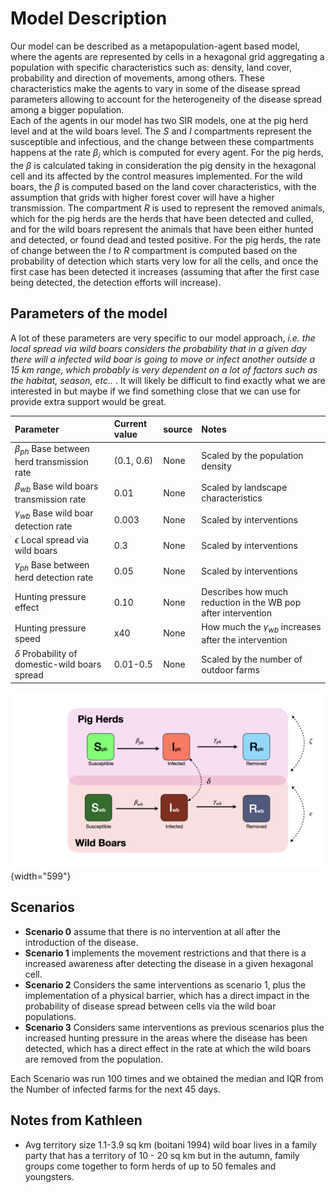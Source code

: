 # Model Description

Our model can be described as a metapopulation-agent based model, where the agents are represented by cells in a hexagonal grid aggregating a population with specific characteristics such as: density, land cover, probability and direction of movements, among others. These characteristics make the agents to vary in some of the disease spread parameters allowing to account for the heterogeneity of the disease spread among a bigger population.\
Each of the agents in our model has two SIR models, one at the pig herd level and at the wild boars level. The *S* and *I* compartments represent the susceptible and infectious, and the change between these compartments happens at the rate $\beta_i$ which is computed for every agent. For the pig herds, the $\beta$ is calculated taking in consideration the pig density in the hexagonal cell and its affected by the control measures implemented. For the wild boars, the $\beta$ is computed based on the land cover characteristics, with the assumption that grids with higher forest cover will have a higher transmission. The compartment *R* is used to represent the removed animals, which for the pig herds are the herds that have been detected and culled, and for the wild boars represent the animals that have been either hunted and detected, or found dead and tested positive. For the pig herds, the rate of change between the *I* to *R* compartment is computed based on the probability of detection which starts very low for all the cells, and once the first case has been detected it increases (assuming that after the first case being detected, the detection efforts will increase).

## Parameters of the model

A lot of these parameters are very specific to our model approach, *i.e. the local spread via wild boars considers the probability that in a given day there will a infected wild boar is going to move or infect another outside a 15 km range, which probably is very dependent on a lot of factors such as the habitat, season, etc..* . It will likely be difficult to find exactly what we are interested in but maybe if we find something close that we can use for provide extra support would be great.


| Parameter                                          | Current value | source | Notes                                                         |
| :------------------------------------------------- | :------------ | :----- | :------------------------------------------------------------ |
| $\beta_{ph}$ Base between herd transmission rate   | (0.1, 0.6)    | None   | Scaled by the population density                              |
| $\beta_{wb}$ Base wild boars transmission rate     | 0.01          | None   | Scaled by landscape characteristics                           |
| $\gamma_{wb}$ Base wild boar detection rate        | 0.003         | None   | Scaled by interventions                                       |
| $\epsilon$ Local spread via wild boars             | 0.3           | None   | Scaled by interventions                                       |
| $\gamma_{ph}$ Base between herd detection rate     | 0.05          | None   | Scaled by interventions                                       |
| Hunting pressure effect                            | 0.10          | None   | Describes how much reduction in the WB pop after intervention |
| Hunting pressure speed                             | x40           | None   | How much the $\gamma_{wb}$ increases after the intervention   |
| $\delta$ Probability of domestic-wild boars spread | 0.01-0.5      | None   | Scaled by the number of outdoor farms                         |

![](Figures/Model.png){width="599"}

## Scenarios

-   **Scenario 0** assume that there is no intervention at all after the introduction of the disease.
-   **Scenario 1** implements the movement restrictions and that there is a increased awareness after detecting the disease in a given hexagonal cell.
-   **Scenario 2** Considers the same interventions as scenario 1, plus the implementation of a physical barrier, which has a direct impact in the probability of disease spread between cells via the wild boar populations.
-   **Scenario 3** Considers same interventions as previous scenarios plus the increased hunting pressure in the areas where the disease has been detected, which has a direct effect in the rate at which the wild boars are removed from the population.

Each Scenario was run 100 times and we obtained the median and IQR from the Number of infected farms for the next 45 days.

## Notes from Kathleen

-   Avg territory size 1.1-3.9 sq km (boitani 1994) wild boar lives in a family party that has a territory of 10 - 20 sq km but in the autumn, family groups come together to form herds of up to 50 females and youngsters.
